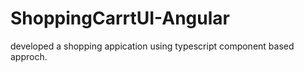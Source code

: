 # ShoppingCarrtUI-Angular
developed a shopping appication using typescript component based approch.
